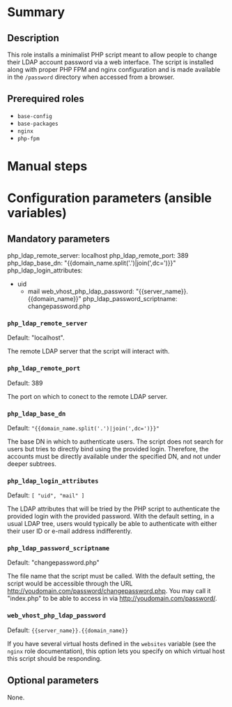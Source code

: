 # Summary

## Description

This role installs a minimalist PHP script meant to allow people to change their
LDAP account password via a web interface. The script is installed along with
proper PHP FPM and nginx configuration and is made available in the `/password`
directory when accessed from a browser.

## Prerequired roles

- `base-config`
- `base-packages`
- `nginx`
- `php-fpm`

# Manual steps

# Configuration parameters (ansible variables)

## Mandatory parameters

php_ldap_remote_server: localhost
php_ldap_remote_port: 389
php_ldap_base_dn: "{{domain_name.split('.')|join(',dc=')}}"
php_ldap_login_attributes:
  - uid
    - mail
    web_vhost_php_ldap_password: "{{server_name}}.{{domain_name}}"
    php_ldap_password_scriptname: changepassword.php


### `php_ldap_remote_server`

Default: "localhost".

The remote LDAP server that the script will interact with.

### `php_ldap_remote_port`

Default: 389

The port on which to conect to the remote LDAP server.

### `php_ldap_base_dn`

Default: `"{{domain_name.split('.')|join(',dc=')}}"`

The base DN in which to authenticate users. The script does not search for users
but tries to directly bind using the provided login. Therefore, the accounts
must be directly available under the specified DN, and not under deeper
subtrees.

### `php_ldap_login_attributes`

Default: `[ "uid", "mail" ]`

The LDAP attributes that will be tried by the PHP script to authenticate the
provided login with the provided password. With the default setting, in a usual
LDAP tree, users would typically be able to authenticate with either their user
ID or e-mail address indifferently.

### `php_ldap_password_scriptname`

Default: "changepassword.php"

The file name that the script must be called. With the default setting, the
script would be accessible through the URL
<http://youdomain.com/password/changepassword.php>. You may call it "index.php"
to be able to access in via <http://youdomain.com/password/>.

### `web_vhost_php_ldap_password`

Default: `{{server_name}}.{{domain_name}}`

If you have several virtual hosts defined in the `websites` variable (see the
`nginx` role documentation), this option lets you specify on which virtual host
this script should be responding.

## Optional parameters

None.
